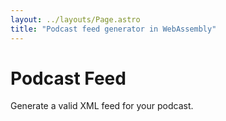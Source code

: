 ```yaml
---
layout: ../layouts/Page.astro
title: "Podcast feed generator in WebAssembly"
---
```


# Podcast Feed

Generate a valid XML feed for your podcast.
